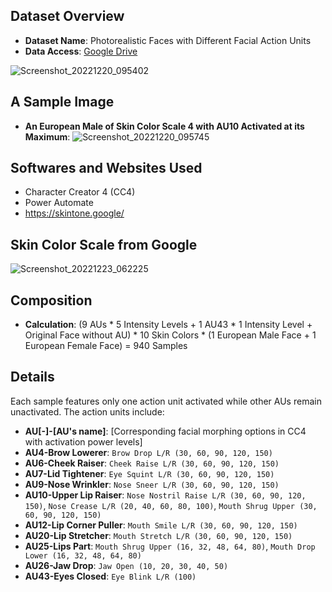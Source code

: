 ## Dataset Overview
- **Dataset Name**: Photorealistic Faces with Different Facial Action Units
- **Data Access**: [Google Drive](https://drive.google.com/drive/folders/1wzqoBauX746f9YxpFrmf8TUlUhfb8vDN?usp=sharing)

![Screenshot_20221220_095402](https://user-images.githubusercontent.com/24949723/208733705-827a0670-f3d7-4d31-9a87-f66cb483a4e4.png) 

## A Sample Image 
- **An European Male of Skin Color Scale 4 with AU10 Activated at its Maximum**:
![Screenshot_20221220_095745](https://user-images.githubusercontent.com/24949723/208734519-b632191e-9ba3-4a45-86eb-3e4674c35cd7.png)

## Softwares and Websites Used
- Character Creator 4 (CC4)
- Power Automate
- https://skintone.google/ 

## Skin Color Scale from Google
![Screenshot_20221223_062225](https://user-images.githubusercontent.com/24949723/209418054-f2680cc0-6e95-4f88-a862-0ce58d3f394c.png)

## Composition
- **Calculation**: (9 AUs * 5 Intensity Levels + 1 AU43 * 1 Intensity Level + Original Face without AU) * 10 Skin Colors * (1 European Male Face + 1 European Female Face) = 940 Samples

## Details
Each sample features only one action unit activated while other AUs remain unactivated. The action units include:
- **AU[-]-[AU's name]**: [Corresponding facial morphing options in CC4 with activation power levels]
- **AU4-Brow Lowerer**: `Brow Drop L/R (30, 60, 90, 120, 150)`
- **AU6-Cheek Raiser**: `Cheek Raise L/R (30, 60, 90, 120, 150)`
- **AU7-Lid Tightener**: `Eye Squint L/R (30, 60, 90, 120, 150)`
- **AU9-Nose Wrinkler**: `Nose Sneer L/R (30, 60, 90, 120, 150)`
- **AU10-Upper Lip Raiser**: `Nose Nostril Raise L/R (30, 60, 90, 120, 150)`, `Nose Crease L/R (20, 40, 60, 80, 100)`, `Mouth Shrug Upper (30, 60, 90, 120, 150)`
- **AU12-Lip Corner Puller**: `Mouth Smile L/R (30, 60, 90, 120, 150)`
- **AU20-Lip Stretcher**: `Mouth Stretch L/R (30, 60, 90, 120, 150)`
- **AU25-Lips Part**: `Mouth Shrug Upper (16, 32, 48, 64, 80)`, `Mouth Drop Lower (16, 32, 48, 64, 80)`
- **AU26-Jaw Drop**: `Jaw Open (10, 20, 30, 40, 50)`
- **AU43-Eyes Closed**: `Eye Blink L/R (100)`

